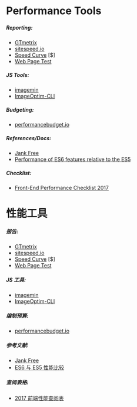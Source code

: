 # Performance Tools

##### Reporting:

* [GTmetrix](https://gtmetrix.com/)
* [sitespeed.io](https://www.sitespeed.io)
* [Speed Curve](https://speedcurve.com/) [$]
* [Web Page Test](http://www.webpagetest.org/)

##### JS Tools:

* [imagemin](https://github.com/imagemin/imagemin)
* [ImageOptim-CLI](http://jamiemason.github.io/ImageOptim-CLI/)

##### Budgeting:

* [performancebudget.io](http://www.performancebudget.io/)

##### References/Docs:

* [Jank Free](http://jankfree.org/)
* [Performance of ES6 features relative to the ES5](https://kpdecker.github.io/six-speed/)

##### Checklist:

* [Front-End Performance Checklist 2017](https://www.smashingmagazine.com/2016/12/front-end-performance-checklist-2017-pdf-pages/)

# 性能工具

##### 报告:

* [GTmetrix](https://gtmetrix.com/)
* [sitespeed.io](https://www.sitespeed.io)
* [Speed Curve](https://speedcurve.com/) [$]
* [Web Page Test](http://www.webpagetest.org/)

##### JS 工具:

* [imagemin](https://github.com/imagemin/imagemin)
* [ImageOptim-CLI](http://jamiemason.github.io/ImageOptim-CLI/)

##### 编制预算:

* [performancebudget.io](http://www.performancebudget.io/)

##### 参考文献:

* [Jank Free](http://jankfree.org/)
* [ES6 与 ES5 性能比较](https://kpdecker.github.io/six-speed/)

##### 查阅表格:

* [2017 前端性能查阅表](https://www.smashingmagazine.com/2016/12/front-end-performance-checklist-2017-pdf-pages/)































 






